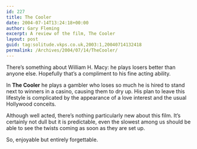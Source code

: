 ```yaml
---
id: 227
title: The Cooler
date: 2004-07-14T13:24:18+00:00
author: Gary Fleming
excerpt: A review of the film, The Cooler
layout: post
guid: tag:solitude.vkps.co.uk,2003:1,20040714132418
permalink: /Archives/2004/07/14/TheCooler/
---
```

There&#8217;s something about William H. Macy: he plays losers better than anyone else. Hopefully that&#8217;s a compliment to his fine acting ability.

In **The Cooler** he plays a gambler who loses so much he is hired to stand next to winners in a casino, causing them to dry up. His plan to leave this lifestyle is complicated by the appearance of a love interest and the usual Hollywood conceits.

Although well acted, there&#8217;s nothing particularly new about this film. It&#8217;s certainly not dull but it is predictable, even the slowest among us should be able to see the twists coming as soon as they are set up.

So, enjoyable but entirely forgettable.